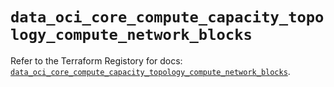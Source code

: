 # `data_oci_core_compute_capacity_topology_compute_network_blocks`

Refer to the Terraform Registory for docs: [`data_oci_core_compute_capacity_topology_compute_network_blocks`](https://registry.terraform.io/providers/oracle/oci/6.18.0/docs/data-sources/core_compute_capacity_topology_compute_network_blocks).
